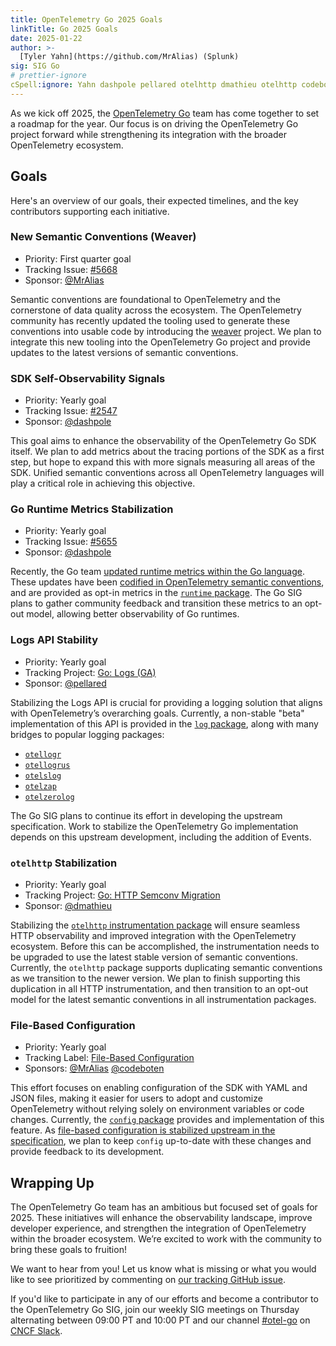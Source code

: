 ```yaml
---
title: OpenTelemetry Go 2025 Goals
linkTitle: Go 2025 Goals
date: 2025-01-22
author: >-
  [Tyler Yahn](https://github.com/MrAlias) (Splunk)
sig: SIG Go
# prettier-ignore
cSpell:ignore: Yahn dashpole pellared otelhttp dmathieu otelhttp codeboten otellogr otellogrus otelslog otelzap otelzerolog
---
```


As we kick off 2025, the
[OpenTelemetry Go](https://github.com/open-telemetry/opentelemetry-go) team has
come together to set a roadmap for the year. Our focus is on driving the
OpenTelemetry Go project forward while strengthening its integration with the
broader OpenTelemetry ecosystem.

## Goals

Here's an overview of our goals, their expected timelines, and the key
contributors supporting each initiative.

### New Semantic Conventions (Weaver)

- Priority: First quarter goal
- Tracking Issue:
  [#5668](https://github.com/open-telemetry/opentelemetry-go/issues/5668)
- Sponsor: [@MrAlias](https://github.com/MrAlias)

Semantic conventions are foundational to OpenTelemetry and the cornerstone of
data quality across the ecosystem. The OpenTelemetry community has recently
updated the tooling used to generate these conventions into usable code by
introducing the [weaver](https://github.com/open-telemetry/weaver) project. We
plan to integrate this new tooling into the OpenTelemetry Go project and provide
updates to the latest versions of semantic conventions.

### SDK Self-Observability Signals

- Priority: Yearly goal
- Tracking Issue:
  [#2547](https://github.com/open-telemetry/opentelemetry-go/issues/2547)
- Sponsor: [@dashpole](https://github.com/dashpole)

This goal aims to enhance the observability of the OpenTelemetry Go SDK itself.
We plan to add metrics about the tracing portions of the SDK as a first step,
but hope to expand this with more signals measuring all areas of the SDK.
Unified semantic conventions across all OpenTelemetry languages will play a
critical role in achieving this objective.

### Go Runtime Metrics Stabilization

- Priority: Yearly goal
- Tracking Issue:
  [#5655](https://github.com/open-telemetry/opentelemetry-go-contrib/issues/5655)
- Sponsor: [@dashpole](https://github.com/dashpole)

Recently, the Go team
[updated runtime metrics within the Go language](https://github.com/golang/go/issues/67120).
These updates have been
[codified in OpenTelemetry semantic conventions](https://github.com/open-telemetry/semantic-conventions/pull/981),
and are provided as opt-in metrics in the
[`runtime` package](https://pkg.go.dev/go.opentelemetry.io/contrib/instrumentation/runtime#pkg-overview).
The Go SIG plans to gather community feedback and transition these metrics to an
opt-out model, allowing better observability of Go runtimes.

### Logs API Stability

- Priority: Yearly goal
- Tracking Project:
  [Go: Logs (GA)](https://github.com/orgs/open-telemetry/projects/43)
- Sponsor: [@pellared](https://github.com/pellared)

Stabilizing the Logs API is crucial for providing a logging solution that aligns
with OpenTelemetry’s overarching goals. Currently, a non-stable "beta"
implementation of this API is provided in the
[`log` package](https://pkg.go.dev/go.opentelemetry.io/otel/log), along with
many bridges to popular logging packages:

- [`otellogr`](https://pkg.go.dev/go.opentelemetry.io/contrib/bridges/otellogr)
- [`otellogrus`](https://pkg.go.dev/go.opentelemetry.io/contrib/bridges/otellogrus)
- [`otelslog`](https://pkg.go.dev/go.opentelemetry.io/contrib/bridges/otelslog)
- [`otelzap`](https://pkg.go.dev/go.opentelemetry.io/contrib/bridges/otelzap)
- [`otelzerolog`](https://pkg.go.dev/go.opentelemetry.io/contrib/bridges/otelzerolog)

The Go SIG plans to continue its effort in developing the upstream
specification. Work to stabilize the OpenTelemetry Go implementation depends on
this upstream development, including the addition of Events.

### `otelhttp` Stabilization

- Priority: Yearly goal
- Tracking Project:
  [Go: HTTP Semconv Migration](https://github.com/orgs/open-telemetry/projects/87)
- Sponsor: [@dmathieu](https://github.com/dmathieu)

Stabilizing the
[`otelhttp` instrumentation package](https://pkg.go.dev/go.opentelemetry.io/contrib/instrumentation/net/http/otelhttp)
will ensure seamless HTTP observability and improved integration with the
OpenTelemetry ecosystem. Before this can be accomplished, the instrumentation
needs to be upgraded to use the latest stable version of semantic conventions.
Currently, the `otelhttp` package supports duplicating semantic conventions as
we transition to the newer version. We plan to finish supporting this
duplication in all HTTP instrumentation, and then transition to an opt-out model
for the latest semantic conventions in all instrumentation packages.

### File-Based Configuration

- Priority: Yearly goal
- Tracking Label:
  [File-Based Configuration](https://github.com/open-telemetry/opentelemetry-go-contrib/labels/area%3A%20config)
- Sponsors: [@MrAlias](https://github.com/MrAlias)
  [@codeboten](https://github.com/codeboten)

This effort focuses on enabling configuration of the SDK with YAML and JSON
files, making it easier for users to adopt and customize OpenTelemetry without
relying solely on environment variables or code changes. Currently, the
[`config` package](https://pkg.go.dev/go.opentelemetry.io/contrib/config)
provides and implementation of this feature. As
[file-based configuration is stabilized upstream in the specification](https://github.com/orgs/open-telemetry/projects/38),
we plan to keep `config` up-to-date with these changes and provide feedback to
its development.

## Wrapping Up

The OpenTelemetry Go team has an ambitious but focused set of goals for 2025.
These initiatives will enhance the observability landscape, improve developer
experience, and strengthen the integration of OpenTelemetry within the broader
ecosystem. We’re excited to work with the community to bring these goals to
fruition!

We want to hear from you! Let us know what is missing or what you would like to
see prioritized by commenting on
[our tracking GitHub issue](https://github.com/open-telemetry/opentelemetry-go/issues/6175).

If you'd like to participate in any of our efforts and become a contributor to
the OpenTelemetry Go SIG, join our weekly SIG meetings on Thursday alternating
between 09:00 PT and 10:00 PT and our channel
[#otel-go](https://cloud-native.slack.com/archives/C01NPAXACKT) on
[CNCF Slack](https://slack.cncf.io).
